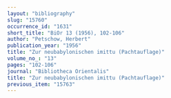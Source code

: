 ```yaml
---
layout: "bibliography"
slug: "15760"
occurrence_id: "1631"
short_title: "BiOr 13 (1956), 102-106"
author: "Petschow, Herbert"
publication_year: "1956"
title: "Zur neubabylonischen imittu (Pachtauflage)"
volume_no_: "13"
pages: "102-106"
journal: "Bibliotheca Orientalis"
title: "Zur neubabylonischen imittu (Pachtauflage)"
previous_item: "15763"
---
```

